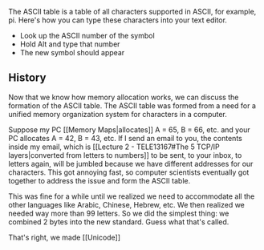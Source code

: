 The ASCII table is a table of all characters supported in ASCII, for example, pi. Here's how you can type these characters into your text editor.
- Look up the ASCII number of the symbol
- Hold Alt and type that number
- The new symbol should appear
## History
Now that we know how memory allocation works, we can discuss the formation of the ASCII table. The ASCII table was formed from a need for a unified memory organization system for characters in a computer. 

Suppose my PC [[Memory Maps|allocates]] A = 65, B = 66, etc. and your PC allocates A = 42, B = 43, etc. If I send an email to you, the contents inside my email, which is [[Lecture 2 - TELE13167#The 5 TCP/IP layers|converted from letters to numbers]] to be sent, to your inbox, to letters again, will be jumbled because we have different addresses for our characters. This got annoying fast, so computer scientists eventually got together to address the issue and form the ASCII table.

This was fine for a while until we realized we need to accommodate all the other languages like Arabic, Chinese, Hebrew, etc. We then realized we needed way more than 99 letters. So we did the simplest thing: we combined 2 bytes into the new standard. Guess what that's called.

That's right, we made [[Unicode]]
